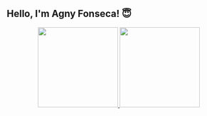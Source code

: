 ## Hello, I'm Agny Fonseca! 😇

<div align="center">
  <a href="https://github.com/AgnyFonseca">
  <img height="180em" src="https://github-readme-stats.vercel.app/api?username=AgnyFonseca&show_icons=true&theme=tokyonight&include_all_commits=true&count_private=true"/>
  <img height="180em" src="https://github-readme-stats.vercel.app/api/top-langs/?username=AgnyFonseca&layout=compact&langs_count=7&theme=tokyonight"/>
</div>
